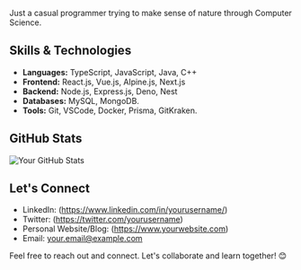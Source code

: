 Just a casual programmer trying to make sense of nature through Computer Science.

## Skills & Technologies
- **Languages:** TypeScript, JavaScript, Java, C++
- **Frontend:**  React.js, Vue.js, Alpine.js, Next.js
- **Backend:** Node.js, Express.js, Deno, Nest
- **Databases:**  MySQL, MongoDB.
- **Tools:** Git, VSCode, Docker, Prisma, GitKraken.

## GitHub Stats
![Your GitHub Stats](https://github-readme-stats.vercel.app/api?Hamzakdev112=username&show_icons=true&hide_title=true&count_private=true)

## Let's Connect
- LinkedIn: (https://www.linkedin.com/in/yourusername/)
- Twitter: (https://twitter.com/yourusername)
- Personal Website/Blog: (https://www.yourwebsite.com)
- Email: your.email@example.com

Feel free to reach out and connect. Let's collaborate and learn together! 😊
